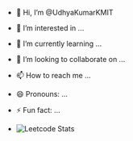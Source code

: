 - 👋 Hi, I’m @UdhyaKumarKMIT
- 👀 I’m interested in ...
- 🌱 I’m currently learning ...
- 💞️ I’m looking to collaborate on ...
- 📫 How to reach me ...
- 😄 Pronouns: ...
- ⚡ Fun fact: ...

- ![Leetcode Stats](https://leetcard.jacoblin.cool/udhyakk2004)

<!---
UdhyaKumarKMIT/UdhyaKumarKMIT is a ✨ special ✨ repository because its `README.md` (this file) appears on your GitHub profile.
You can click the Preview link to take a look at your changes.
--->
